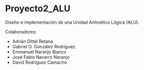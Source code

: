 # Proyecto2_ALU
Diseño e implementación de una Unidad Aritmético Lógica (ALU).

Colaboradores:
- Adrián Dittel Retana
- Gabriel O. González Rodríguez
- Emmanuel Naranjo Blanco
- José Fabio Navarro Naranjo
- David Rodríguez Camacho
